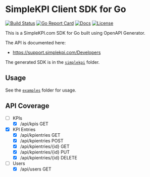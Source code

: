 # SimpleKPI Client SDK for Go

[![Build Status][build-status-svg]][build-status-url]
[![Go Report Card][goreport-svg]][goreport-url]
[![Docs][docs-godoc-svg]][docs-godoc-url]
[![License][license-svg]][license-url]

 [build-status-svg]: https://github.com/grokify/go-simplekpi/workflows/test/badge.svg
 [build-status-url]: https://github.com/grokify/go-simplekpi/actions
 [goreport-svg]: https://goreportcard.com/badge/github.com/grokify/go-simplekpi
 [goreport-url]: https://goreportcard.com/report/github.com/grokify/go-simplekpi
 [docs-godoc-svg]: https://pkg.go.dev/badge/github.com/grokify/go-simplekpi
 [docs-godoc-url]: https://pkg.go.dev/github.com/grokify/go-simplekpi
 [license-svg]: https://img.shields.io/badge/license-MIT-blue.svg
 [license-url]: https://github.com/grokify/go-simplekpi/blob/master/LICENSE

This is a SimpleKPI.com SDK for Go built using OpenAPI Generator.

The API is documented here:

* https://support.simplekpi.com/Developers

The generated SDK is in the [`simplekpi`](simplekpi) folder.

## Usage

See the [`examples`](examples) folder for usage.

## API Coverage

- [ ] KPIs
  - [x] /api/kpis GET
- [x] KPI Entries
  - [x] /api/kpientries GET
  - [x] /api/kpientries POST
  - [x] /api/kpientries/{id} GET
  - [x] /api/kpientries/{id} PUT
  - [x] /api/kpientries/{id} DELETE
- [ ] Users
  - [x] /api/users GET

